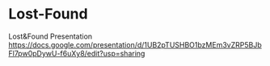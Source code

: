 # Lost-Found
Lost&amp;Found Presentation
https://docs.google.com/presentation/d/1UB2pTUSHBO1bzMEm3vZRP5BJbFl7pw0pDywU-f6uXy8/edit?usp=sharing

